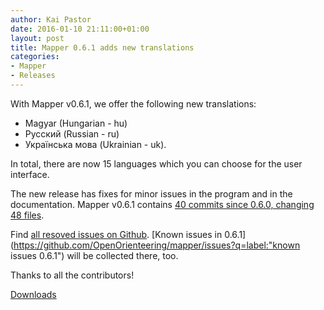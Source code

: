 ```yaml
---
author: Kai Pastor
date: 2016-01-10 21:11:00+01:00
layout: post
title: Mapper 0.6.1 adds new translations
categories:
- Mapper
- Releases
---
```


With Mapper v0.6.1, we offer the following new translations:

- Magyar (Hungarian - hu)
- Русский (Russian - ru)
- Українська мова (Ukrainian - uk).

In total, there are now 15 languages which you can choose for the user interface.

The new release has fixes for minor issues in the program and in the documentation. Mapper v0.6.1 contains [40 commits since 0.6.0, changing 48 files](https://github.com/OpenOrienteering/mapper/compare/v0.6.0...v0.6.1).

Find [all resoved issues on Github](https://github.com/OpenOrienteering/mapper/issues?q=milestone:v0.6.1+is:closed).
[Known issues in 0.6.1](https://github.com/OpenOrienteering/mapper/issues?q=label:"known issues 0.6.1") will be collected there, too.

Thanks to all the contributors!

<a class="btn btn-primary" href="https://github.com/OpenOrienteering/mapper/releases/tag/v0.6.1">Downloads</a>
